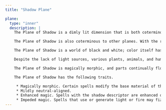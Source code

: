 ```yaml
---
title: "Shadow Plane"

plane:
  type: "inner"
  description: |
    The Plane of Shadow is a dimly lit dimension that is both coterminous to and coexistent with the Material Plane. It overlaps the Material Plane much as the Ethereal Plane does, so a planar traveler can use the Plane of Shadow to cover great distances quickly.

    The Plane of Shadow is also coterminous to other planes. With the right spell, a character can use the Plane of Shadow to visit other realities.

    The Plane of Shadow is a world of black and white; color itself has been bleached from the environment. It is otherwise appears similar to the Material Plane.

    Despite the lack of light sources, various plants, animals, and humanoids call the Plane of Shadow home.

    The Plane of Shadow is magically morphic, and parts continually flow onto other planes. As a result, creating a precise map of the plane is next to impossible, despite the presence of landmarks.

    The Plane of Shadow has the following traits.

     * Magically morphic. Certain spells modify the base material of the Plane of Shadow. The utility and power of these spells within the Plane of Shadow make them particularly useful for explorers and natives alike.
     * Mildly neutral-aligned.
     * Enhanced magic. Spells with the shadow descriptor are enhanced on the Plane of Shadow. Such spells are cast as though they were prepared with the Maximize Spell feat, though they don't require the higher spell slots. Furthermore, specific spells become more powerful on the Plane of Shadow. Shadow conjuration and shadow evocation spells are 30% as powerful as the conjurations and evocations they mimic (as opposed to 20%). Greater shadow conjuration and greater shadow evocation are 70% as powerful (not 60%), and a shades spell conjures at 90% of the power of the original (not 80%).
     * Impeded magic. Spells that use or generate light or fire may fizzle when cast on the Plane of Shadow. A spellcaster attempting a spell with the light or fire descriptor must succeed on a Spellcraft check (DC 20 + the level of the spell). Spells that produce light are less effective in general, because all light sources have their ranges halved on the Plane of Shadow. Despite the dark nature of the Plane of Shadow, spells that produce, use, or manipulate darkness are unaffected by the plane.
---
```


